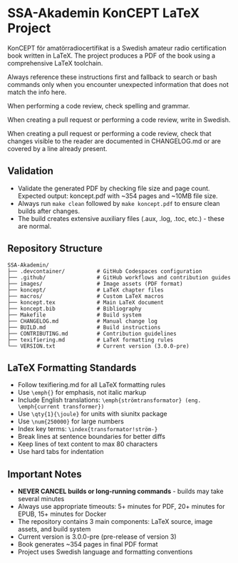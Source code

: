 # SSA-Akademin KonCEPT LaTeX Project
KonCEPT för amatörradiocertifikat is a Swedish amateur radio certification book written in LaTeX.
The project produces a PDF of the book using a comprehensive LaTeX toolchain.

Always reference these instructions first and fallback to search or bash commands only when you encounter unexpected information that does not match the info here.

When performing a code review, check spelling and grammar.

When creating a pull request or performing a code review, write in Swedish.

When creating a pull request or performing a code review, check that changes visible to the reader are documented in CHANGELOG.md or are covered by a line already present.

## Validation
- Validate the generated PDF by checking file size and page count. Expected output: koncept.pdf with ~354 pages and ~10MB file size.
- Always run `make clean` followed by `make koncept.pdf` to ensure clean builds after changes.
- The build creates extensive auxiliary files (.aux, .log, .toc, etc.) - these are normal.

## Repository Structure
```
SSA-Akademin/
├── .devcontainer/          # GitHub Codespaces configuration
├── .github/                # GitHub workflows and contribution guides
├── images/                 # Image assets (PDF format)
├── koncept/                # LaTeX chapter files
├── macros/                 # Custom LaTeX macros
├── koncept.tex             # Main LaTeX document
├── koncept.bib             # Bibliography
├── Makefile                # Build system
├── CHANGELOG.md            # Manual change log
├── BUILD.md                # Build instructions
├── CONTRIBUTING.md         # Contribution guidelines
├── texifiering.md          # LaTeX formatting rules
└── VERSION.txt             # Current version (3.0.0-pre)
```

## LaTeX Formatting Standards
- Follow texifiering.md for all LaTeX formatting rules
- Use `\emph{}` for emphasis, not italic markup
- Include English translations: `\emph{strömtransformator} (eng. \emph{current transformer})`
- Use `\qty{1}{\joule}` for units with siunitx package
- Use `\num{250000}` for large numbers
- Index key terms: `\index{transformator!ström-}`
- Break lines at sentence boundaries for better diffs
- Keep lines of text content to max 80 characters
- Use hard tabs for indentation

## Important Notes
- **NEVER CANCEL builds or long-running commands** - builds may take several minutes
- Always use appropriate timeouts: 5+ minutes for PDF, 20+ minutes for EPUB, 15+ minutes for Docker
- The repository contains 3 main components: LaTeX source, image assets, and build system
- Current version is 3.0.0-pre (pre-release of version 3)
- Book generates ~354 pages in final PDF format
- Project uses Swedish language and formatting conventions
